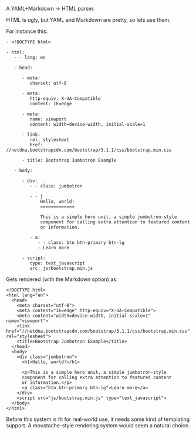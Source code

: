 A YAML+Markdown &rarr; HTML parser.

HTML is ugly, but YAML and Markdown are pretty, so lets use them.

For instance this:

    - <!DOCTYPE html>

    - html:
       - - lang: en

       - head:

          - meta:
             charset: utf-8

          - meta:
             http-equiv: X-UA-Compatible
             content: IE=edge

          - meta:
             name: viewport
             content: width=device-width, initial-scale=1
  
          - link:
             rel: stylesheet
             href: //netdna.bootstrapcdn.com/bootstrap/3.1.1/css/bootstrap.min.css

          - title: Bootstrap Jumbotron Example

       - body:

          - div:
             - - class: jumbotron

             - - |
                 Hello, world!
                 =============

                 This is a simple hero unit, a simple jumbotron-style
                 component for calling extra attention to featured content
                 or information.

             - a:
                - - class: btn btn-primary btn-lg
                - Learn more

          - script:
             type: text_javascript
             src: js/bootstrap.min.js

Gets rendered (with the Markdown option) as:

    <!DOCTYPE html>
    <html lang="en">
      <head>
        <meta charset="utf-8">
        <meta content="IE=edge" http-equiv="X-UA-Compatible">
        <meta content="width=device-width, initial-scale=1" name="viewport">
        <link href="//netdna.bootstrapcdn.com/bootstrap/3.1.1/css/bootstrap.min.css" rel="stylesheet">
        <title>Bootstrap Jumbotron Example</title>
      </head>
      <body>
        <div class="jumbotron">
          <h1>Hello, world!</h1>

          <p>This is a simple hero unit, a simple jumbotron-style
          component for calling extra attention to featured content
          or information.</p>
          <a class="btn btn-primary btn-lg">Learn more</a>
        </div>
        <script src="js/bootstrap.min.js" type="text_javascript">
      </body>
    </html>

Before this system is fit for real-world use, it needs some kind of templating
support. A moustache-style rendering system would seem a natural choice.